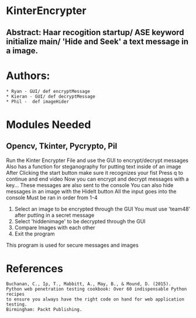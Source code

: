 # KinterEncrypter

## Abstract: Haar recogition startup/ ASE keyword initialize main/ 'Hide and Seek' a text message in a image.

# Authors:
    * Ryan - GUI/ def encryptMessage
    * Kieran - GUI/ def decryptMessage
    * Phil -  def imageHider
   
# Modules Needed
 ## Opencv, Tkinter, Pycrypto, Pil

Run the Kinter Encrypter File and use the GUI to encrypt/decrypt messages 
Also has a function for steganography for putting text inside of an image 
After Clicking the start button make sure it recognizes your fist
Press q to continue and end video
Now you can encrypt and decrypt messages with a key...
These messages are also sent to the console
You can also hide messages in an image with the HideIt button
All the input goes into the console
Must be ran in order from 1-4
1. Select an image to be encrypted through the GUI
You must use 'team48' after putting in a secret message
2. Select 'hiddenimage' to be decrypted through the GUI
3. Compare Images with each other
4. Exit the program

This program is used for secure messages and images

# References
    Buchanan, C., Ip, T., Mabbitt, A., May, B., & Mound, D. (2015). 
    Python web penetration testing cookbook: Over 60 indispensable Python recipes 
    to ensure you always have the right code on hand for web application testing. 
    Birmingham: Packt Publishing.
